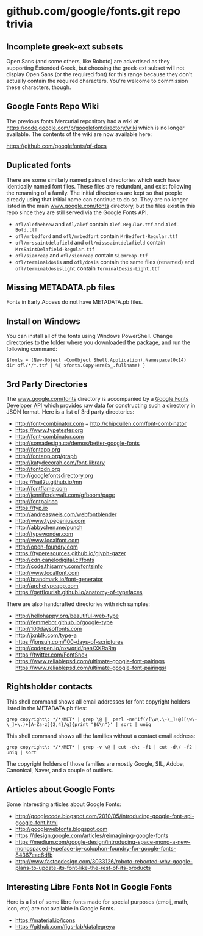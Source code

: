 # github.com/google/fonts.git repo trivia

## Incomplete greek-ext subsets 

Open Sans (and some others, like Roboto) are advertised as they supporting Extended Greek, but choosing the greek-ext subset will not display Open Sans (or the required font) for this range because they don't actually contain the required characters.
You're welcome to commission these characters, though.

## Google Fonts Repo Wiki

The previous fonts Mercurial repository had a wiki at <https://code.google.com/p/googlefontdirectory/wiki> which is no longer available. 
The contents of the wiki are now available here:

<https://github.com/googlefonts/gf-docs>

## Duplicated fonts

There are some similarly named pairs of directories which each have identically named font files. 
These files are redundant, and exist following the renaming of a family.
The initial directories are kept so that people already using that initial name can continue to do so. 
They are no longer listed in the main www.google.com/fonts directory, but the files exist in this repo since they are still served via the Google Fonts API. 

- `ofl/alefhebrew` and `ofl/alef` contain `Alef-Regular.ttf` and `Alef-Bold.ttf`
- `ofl/mrbedford` and `ofl/mrbedfort` contain `MrBedfort-Regular.ttf`
- `ofl/mrssaintdelafield` and `ofl/misssaintdelafield` contain `MrsSaintDelafield-Regular.ttf`
- `ofl/siamreap` and `ofl/siemreap` contain `Siemreap.ttf`
- `ofl/terminaldosis` and `ofl/dosis` contain the same files (renamed) and `ofl/terminaldosislight` contain `TerminalDosis-Light.ttf`

## Missing METADATA.pb files

Fonts in Early Access do not have METADATA.pb files.

## Install on Windows

You can install all of the fonts using Windows PowerShell. Change directories to the folder where you downloaded the package, and run the following command:
```
$fonts = (New-Object -ComObject Shell.Application).Namespace(0x14)
dir ofl/*/*.ttf | %{ $fonts.CopyHere($_.fullname) }
```

## 3rd Party Directories

The www.google.com/fonts directory is accompanied by a [Google Fonts Developer API](https://developers.google.com/fonts/docs/developer_api) which provides raw data for constructing such a directory in JSON format. 
Here is a list of 3rd party directories:

* <http://font-combinator.com> + <http://chipcullen.com/font-combinator>
* <https://www.typetester.org>
* <http://font-combinator.com>
* <http://somadesign.ca/demos/better-google-fonts>
* <http://fontapp.org>
* <http://fontapp.org/graph>
* <http://katydecorah.com/font-library>
* <http://fontcdn.org>
* <http://googlefontsdirectory.org>
* <https://hail2u.github.io/mn>
* <http://fontflame.com>
* <http://jenniferdewalt.com/gfboom/page>
* <http://fontpair.co>
* <https://typ.io>
* <http://andreasweis.com/webfontblender>
* <http://www.typegenius.com>
* <http://abbychen.me/punch>
* <http://typewonder.com>
* <http://www.localfont.com>
* <http://open-foundry.com>
* <https://typeresources.github.io/glyph-gazer>
* <http://cdn.canelodigital.cl/fonts>
* <http://code.thisarmy.com/fontsinfo>
* <http://www.localfont.com>
* <http://brandmark.io/font-generator>
* <http://archetypeapp.com>
* <https://getflourish.github.io/anatomy-of-typefaces>

There are also handcrafted directories with rich samples:

* <http://hellohappy.org/beautiful-web-type>
* <http://femmebot.github.io/google-type>
* <http://100daysoffonts.com>
* <http://jxnblk.com/type-a>
* <https://jonsuh.com/100-days-of-scriptures>
* <http://codepen.io/nxworld/pen/XKRaRm>
* <https://twitter.com/FontSnek>
* <https://www.reliablepsd.com/ultimate-google-font-pairings>
https://www.reliablepsd.com/ultimate-google-font-pairings/

## Rightsholder contacts

This shell command shows all email addresses for font copyright holders listed in the METADATA.pb files:

    grep copyright\: */*/MET* | grep \@ |  perl -ne'if(/[\w\.\-\_]+@([\w\-\_]+\.)+[A-Za-z]{2,4}/g){print "$&\n"}' | sort | uniq

This shell command shows all the families without a contact email address:

    grep copyright\: */*/MET* | grep -v \@ | cut -d\: -f1 | cut -d\/ -f2 | uniq | sort

The copyright holders of those families are mostly Google, SIL, Adobe, Canonical, Naver, and a couple of outliers. 

## Articles about Google Fonts

Some interesting articles about Google Fonts:

* <http://googlecode.blogspot.com/2010/05/introducing-google-font-api-google-font.html>
* <http://googlewebfonts.blogspot.com>
* <https://design.google.com/articles/reimagining-google-fonts>
* <https://medium.com/google-design/introducing-space-mono-a-new-monospaced-typeface-by-colophon-foundry-for-google-fonts-84367eac6dfb>
* <http://www.fastcodesign.com/3033126/roboto-rebooted-why-google-plans-to-update-its-font-like-the-rest-of-its-products>

## Interesting Libre Fonts Not In Google Fonts

Here is a list of some libre fonts made for special purposes (emoij, math, icon, etc) are not available in Google Fonts. 

* <https://material.io/icons>
* <https://github.com/figs-lab/datalegreya>
